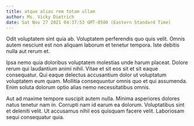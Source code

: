 ```yaml
---
title: atque alias rem totam ullam
author: Ms. Vicky Dietrich
date: Sat Nov 27 2021 04:37:53 GMT-0500 (Eastern Standard Time)
---
```

Odit voluptatem sint quia ab. Voluptatem perferendis quo quis velit. Omnis autem nesciunt est non aliquam laborum et tenetur tempora. Iste debitis nulla aut rerum et.

 Ipsa nemo quia doloribus voluptatem molestias unde harum placeat. Dolore rerum qui laudantium animi nihil. Vitae et sit eos sit et sit eaque consequatur. Qui eaque delectus accusantium dolor ut voluptatum voluptatem eum quam. Mollitia consequuntur omnis quo et qui assumenda. Enim soluta dolorum optio alias nemo necessitatibus omnis.

 Aut ad maxime tempore suscipit autem nulla. Minima asperiores dolores natus tenetur nam in. Corrupti nam id earum ea dolorum. Voluptatibus sint et deleniti velit. Ut accusamus nihil eos quisquam facere velit. Laboriosam sequi consequatur quia.